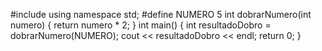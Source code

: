 #include <iostream>
using namespace std;
#define NUMERO 5
int dobrarNumero(int numero) {
    return numero * 2;
}
int main() {
    int resultadoDobro = dobrarNumero(NUMERO);
        cout << resultadoDobro << endl;
    return 0;
}
